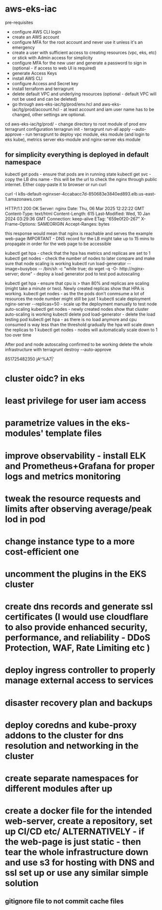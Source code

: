 # aws-eks-iac

pre-requisites 
- configure AWS CLI login
 - create an AWS account
 - configure MFA for the root account and never use it unless it's an emergency
 - create a user with sufficient access to creating resources (vpc, eks, etc) or stick with Admin access for simplicity
 - configure MFA for the new user and generate a password to sign in (optional - if access to web UI is required)
 - generate Access Keys
 - install AWS CLI
 - configure Access and Secret key
- install terraform and terragrunt
- delete default VPC and underlying resources (optional - default VPC will not be used and can be deleted)
- go through aws-eks-iac/tg/prod/env.hcl and aws-eks-iac/tg/prod/account.hcl - at least account and iam user name has to be changed, other settings are optional.


cd aws-eks-iac/tg/prod/ - change directory to root module of prod env terragrunt configuration
terragrun init - 
terragrunt run-all apply --auto-approve - run terragrunt to deploy vpc module, eks module (and login to eks kube), metrics server eks-module and nginx-server eks module


## for simplicity everything is deployed in default namespace

kubectl get pods - ensure that pods are in running state 
kubectl get svc - copy the LB dns name - this will be the url to check the nginx through public internet. Either copy-paste it to browser or run curl

curl -I k8s-default-nginxser-4ccabacc7d-850683e3840ed893.elb.us-east-1.amazonaws.com

HTTP/1.1 200 OK
Server: nginx
Date: Thu, 06 Mar 2025 12:22:22 GMT
Content-Type: text/html
Content-Length: 615
Last-Modified: Wed, 10 Jan 2024 03:29:36 GMT
Connection: keep-alive
ETag: "659e0f20-267"
X-Frame-Options: SAMEORIGIN
Accept-Ranges: bytes

this response would mean that nginx is reachable and serves the example web-page
IMPORTANT - DNS record for the LB might take up to 15 mins to propagate in order for the web page to be accessible


kubectl get hpa - check that the hpa has metrics and replicas are set to 1
kubectl get nodes - check the number of nodes to later compare and make sure that node scaling is working
kubectl run load-generator --image=busybox -- /bin/sh -c "while true; do wget -q -O- http://nginx-server; done" - deploy a load generator pod to test pod autoscaling

kubectl get hpa - ensure that cpu is > than 80% and replicas are scaling (might take a minute or two). Newly created replicas show that HPA is working.
kubectl get nodes - as the the pods don't conmsume a lot of resources the node number might still be just 1
kubectl scale deployment nginx-server --replicas=50 - scale up the deployment manually to test node auto-scaling
kubectl get nodes - newly created nodes show that cluster auto-scaling is working
kubectl delete pod load-generator - delete the load testing pod 
kubectl get hpa - as there is no load anymore and cpu consumed is way less than the threshold gradually the hpa will scale down the replicas to 1
kubectl get nodes - nodes will automatically scale down to 1 too over time


After pod and node autoscaling confirmed to be working delete the whole infrastructure with terragrunt destroy --auto-approve


851725482350
jA^%A7|'

# cluster oidc? in eks
# least privilege for user iam access
# parametrize values in the eks-modules' template files
# improve observability - install ELK and Prometheus+Grafana for proper logs and metrics monitoring
# tweak the resource requests and limits after observing average/peak lod in pod
# change instance type to a more cost-efficient one  
# uncomment the plugins in the EKS cluster
# create dns records and generate ssl certificates (I would use cloudflare to also provide enhanced security, performance, and reliability - DDoS Protection, WAF, Rate Limiting etc )
# deploy ingress controller to properly manage external access to services
# disaster recovery plan and backups
# deploy coredns and kube-proxy addons to the cluster for dns resolution and networking in the cluster
# create separate namespaces for different modules after up
# create a docker file for the intended web-server, create a repository, set up CI/CD etc/ ALTERNATIVELY - if the web-page is just static - then tear the whole infrastructure down and use s3 for hosting with DNS and ssl set up or use any similar simple solution


## gitignore file to not commit cache files